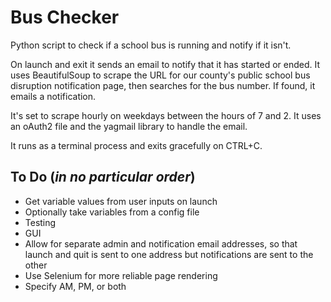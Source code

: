 # Bus Checker
Python script to check if a school bus is running and notify if it isn't.

On launch and exit it sends an email to notify that it has started or ended. It uses BeautifulSoup to scrape the URL for our county's public school bus disruption notification page, then searches for the bus number. If found, it emails a notification.

It's set to scrape hourly on weekdays between the hours of 7 and 2. It uses an oAuth2 file and the yagmail library to handle the email. 

It runs as a terminal process and exits gracefully on CTRL+C.

## To Do (_in no particular order_)

- Get variable values from user inputs on launch
- Optionally take variables from a config file
- Testing
- GUI
- Allow for separate admin and notification email addresses, so that launch and quit is sent to one address but notifications are sent to the other
- Use Selenium for more reliable page rendering
- Specify AM, PM, or both

